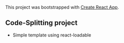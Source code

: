 This project was bootstrapped with [Create React App](https://github.com/facebookincubator/create-react-app).

## Code-Splitting project

- Simple template using react-loadable
